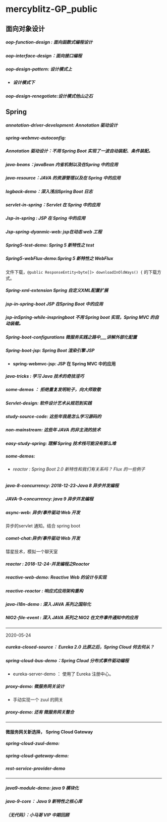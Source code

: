 # mercyblitz-GP_public

## 面向对象设计

##### oop-function-design : 面向函数式编程设计

##### oop-interface-design：面向接口编程

##### oop-design-pattern: 设计模式上

- ##### 设计模式下

##### oop-design-renegotiate:设计模式他山之石



## Spring

##### annotation-driver-development: Annotation 驱动设计

##### spring-webmvc-autoconfig:  

##### 	Annotation 驱动设计：不用 Spring Boot 实现了一波自动装配、条件装配。

##### java-beans：javaBean 内省机制以及在Spring 中的应用

##### java-resource：JAVA 的资源管理以及在 Spring 中的应用

##### logback-demo：深入浅出Spring Boot 日志 

##### servlet-in-spring：Servlet 在 Spring 中的应用

##### Jsp-in-spring : JSP 在 Spring 中的应用

##### Jsp-spring-dyanmic-web: jsp在动态 web 工程

##### Spring5-test-demo: Spring 5 新特性之 test

##### Spring5-webFlux-demo:Spring 5 新特性之 WebFlux

文件下载，`@public ResponseEntity<byte[]> downloadInOldWays() {` 的下载方式。

##### Spring-xml-extension Spring 自定义XML配置扩展

##### jsp-in-spring-boot   JSP 在Spring Boot 中的应用

##### jsp-inSpring-while-inspringboot  不用 Spring boot 实现，Spring MVC 的自动装载。

##### Spring-boot-configurations   微服务实践之路中___讲解外部化配置

##### Spring-boot-jsp: Spring Boot 渲染引擎 JSP

- **spring-webmvc-jsp:  JSP 在 Spring MVC 中的应用** 

##### java-tricks : 学习 Java 技术的奇技淫巧

##### some-demos ： 拒绝重复发明轮子，向大师致敬

##### Servlet-design:  软件设计艺术从规范到实践

##### study-source-code: 这些年我是怎么学习源码的

##### non-mainstream: 这些年 JAVA 的非主流的技术

##### easy-study-spring: 理解 Spring 技术栈可能没有那么难

##### some-demos: 

- ###### reactor :  Spring Boot 2.0 新特性和我们有关系吗？ Flux 的一些例子

#####  java-8-concurrency: 2018-12-23-Java 8 异步并发编程

##### JAVA-9-concurrency: java 9 异步并发编程

##### async-web: 异步/事件驱动 Web 开发 

异步的servlet 通知。结合 spring boot

##### comet-chat:异步/事件驱动 Web 开发 

彗星技术，模拟一个聊天室

##### reactor  :  2018-12-24-并发编程之Reactor

##### reactive-web-demo:  Reactive Web 的设计与实现

##### reactive-reactor       :   响应式应用架构重构

##### java-i18n-demo : 深入 JAVA 系列之国际化

##### NIO2-file-event : 深入 JAVA 系列之 NIO2 在文件事件通知中的应用

---

2020-05-24

##### eureka-closed-source： Eureka 2.0 比原之后，Spring Cloud 何去何从？

##### spring-cloud-bus-demo：Spring Cloud 分布式事件驱动编程

- eureka-server-demo ： 使用了 Eureka 注册中心。

##### proxy-demo: 微服务网关设计

- 手动实现一个 zuul 的网关

##### proxy-demo: 还有 微服务网关整合

---

#### 微服务网关新选择， Spring  Cloud Gateway

##### spring-cloud-zuul-demo: 

##### spring-cloud-gateway-demo: 

##### rest-service-provider-demo

----

##### java9-module-demo: java 9 模块化

##### java-9-core： Java 9 新特性之核心库

##### （无代码）：小马哥 VIP 中期回顾







